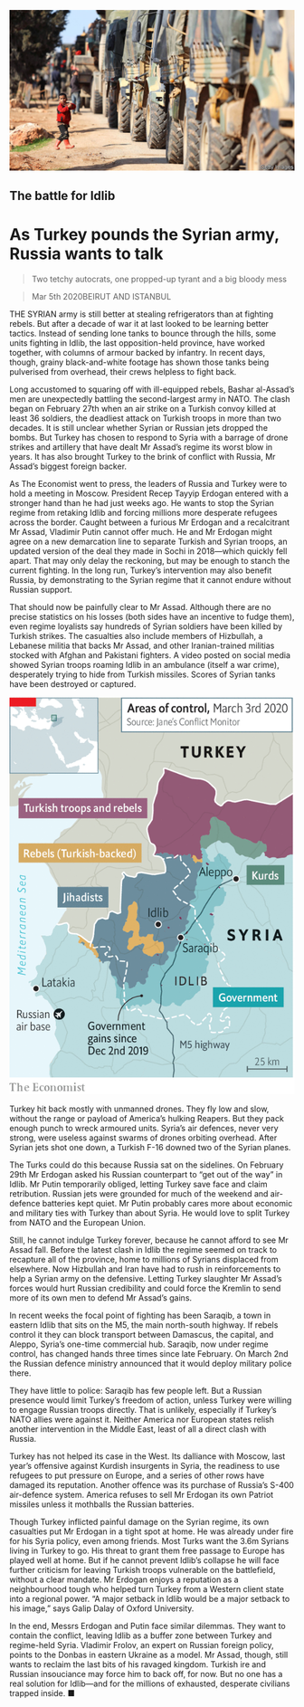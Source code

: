 ![](./images/20200307_MAP001.jpg)

## The battle for Idlib

# As Turkey pounds the Syrian army, Russia wants to talk

> Two tetchy autocrats, one propped-up tyrant and a big bloody mess

> Mar 5th 2020BEIRUT AND ISTANBUL

THE SYRIAN army is still better at stealing refrigerators than at fighting rebels. But after a decade of war it at last looked to be learning better tactics. Instead of sending lone tanks to bounce through the hills, some units fighting in Idlib, the last opposition-held province, have worked together, with columns of armour backed by infantry. In recent days, though, grainy black-and-white footage has shown those tanks being pulverised from overhead, their crews helpless to fight back.

Long accustomed to squaring off with ill-equipped rebels, Bashar al-Assad’s men are unexpectedly battling the second-largest army in NATO. The clash began on February 27th when an air strike on a Turkish convoy killed at least 36 soldiers, the deadliest attack on Turkish troops in more than two decades. It is still unclear whether Syrian or Russian jets dropped the bombs. But Turkey has chosen to respond to Syria with a barrage of drone strikes and artillery that have dealt Mr Assad’s regime its worst blow in years. It has also brought Turkey to the brink of conflict with Russia, Mr Assad’s biggest foreign backer.

As The Economist went to press, the leaders of Russia and Turkey were to hold a meeting in Moscow. President Recep Tayyip Erdogan entered with a stronger hand than he had just weeks ago. He wants to stop the Syrian regime from retaking Idlib and forcing millions more desperate refugees across the border. Caught between a furious Mr Erdogan and a recalcitrant Mr Assad, Vladimir Putin cannot offer much. He and Mr Erdogan might agree on a new demarcation line to separate Turkish and Syrian troops, an updated version of the deal they made in Sochi in 2018—which quickly fell apart. That may only delay the reckoning, but may be enough to stanch the current fighting. In the long run, Turkey’s intervention may also benefit Russia, by demonstrating to the Syrian regime that it cannot endure without Russian support.

That should now be painfully clear to Mr Assad. Although there are no precise statistics on his losses (both sides have an incentive to fudge them), even regime loyalists say hundreds of Syrian soldiers have been killed by Turkish strikes. The casualties also include members of Hizbullah, a Lebanese militia that backs Mr Assad, and other Iranian-trained militias stocked with Afghan and Pakistani fighters. A video posted on social media showed Syrian troops roaming Idlib in an ambulance (itself a war crime), desperately trying to hide from Turkish missiles. Scores of Syrian tanks have been destroyed or captured.

![](./images/20200307_MAM988.png)

Turkey hit back mostly with unmanned drones. They fly low and slow, without the range or payload of America’s hulking Reapers. But they pack enough punch to wreck armoured units. Syria’s air defences, never very strong, were useless against swarms of drones orbiting overhead. After Syrian jets shot one down, a Turkish F-16 downed two of the Syrian planes.

The Turks could do this because Russia sat on the sidelines. On February 29th Mr Erdogan asked his Russian counterpart to “get out of the way” in Idlib. Mr Putin temporarily obliged, letting Turkey save face and claim retribution. Russian jets were grounded for much of the weekend and air-defence batteries kept quiet. Mr Putin probably cares more about economic and military ties with Turkey than about Syria. He would love to split Turkey from NATO and the European Union.

Still, he cannot indulge Turkey forever, because he cannot afford to see Mr Assad fall. Before the latest clash in Idlib the regime seemed on track to recapture all of the province, home to millions of Syrians displaced from elsewhere. Now Hizbullah and Iran have had to rush in reinforcements to help a Syrian army on the defensive. Letting Turkey slaughter Mr Assad’s forces would hurt Russian credibility and could force the Kremlin to send more of its own men to defend Mr Assad’s gains.

In recent weeks the focal point of fighting has been Saraqib, a town in eastern Idlib that sits on the M5, the main north-south highway. If rebels control it they can block transport between Damascus, the capital, and Aleppo, Syria’s one-time commercial hub. Saraqib, now under regime control, has changed hands three times since late February. On March 2nd the Russian defence ministry announced that it would deploy military police there.

They have little to police: Saraqib has few people left. But a Russian presence would limit Turkey’s freedom of action, unless Turkey were willing to engage Russian troops directly. That is unlikely, especially if Turkey’s NATO allies were against it. Neither America nor European states relish another intervention in the Middle East, least of all a direct clash with Russia.

Turkey has not helped its case in the West. Its dalliance with Moscow, last year’s offensive against Kurdish insurgents in Syria, the readiness to use refugees to put pressure on Europe, and a series of other rows have damaged its reputation. Another offence was its purchase of Russia’s S-400 air-defence system. America refuses to sell Mr Erdogan its own Patriot missiles unless it mothballs the Russian batteries.

Though Turkey inflicted painful damage on the Syrian regime, its own casualties put Mr Erdogan in a tight spot at home. He was already under fire for his Syria policy, even among friends. Most Turks want the 3.6m Syrians living in Turkey to go. His threat to grant them free passage to Europe has played well at home. But if he cannot prevent Idlib’s collapse he will face further criticism for leaving Turkish troops vulnerable on the battlefield, without a clear mandate. Mr Erdogan enjoys a reputation as a neighbourhood tough who helped turn Turkey from a Western client state into a regional power. “A major setback in Idlib would be a major setback to his image,” says Galip Dalay of Oxford University.

In the end, Messrs Erdogan and Putin face similar dilemmas. They want to contain the conflict, leaving Idlib as a buffer zone between Turkey and regime-held Syria. Vladimir Frolov, an expert on Russian foreign policy, points to the Donbas in eastern Ukraine as a model. Mr Assad, though, still wants to reclaim the last bits of his ravaged kingdom. Turkish ire and Russian insouciance may force him to back off, for now. But no one has a real solution for Idlib—and for the millions of exhausted, desperate civilians trapped inside. ■